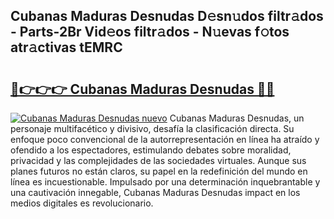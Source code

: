## Cubanas Maduras Desnudas D𝚎sn𝚞dos filtr𝚊dos - Parts-2Br Vid𝚎os filtr𝚊dos - N𝚞evas f𝚘tos atr𝚊ctivas tEMRC

# <h2><a href="http://mbcu0d.tromn.icu/?c=Cubanas+Maduras+Desnudas">🔗👉👉👉 Cubanas Maduras Desnudas 🔗🔗</a></h2>

[![Cubanas Maduras Desnudas nuevo](https://i.imgur.com/pEAQMta.gif)](http://mbcu0d.tromn.icu/?c=Cubanas+Maduras+Desnudas)
Cubanas Maduras Desnudas, un personaje multifacético y divisivo, desafía la clasificación directa. Su enfoque poco convencional de la autorrepresentación en línea ha atraído y ofendido a los espectadores, estimulando debates sobre moralidad, privacidad y las complejidades de las sociedades virtuales. Aunque sus planes futuros no están claros, su papel en la redefinición del mundo en línea es incuestionable. Impulsado por una determinación inquebrantable y una cautivación innegable, Cubanas Maduras Desnudas impact en los medios digitales es revolucionario.
